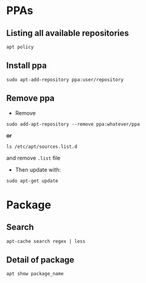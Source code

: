 # PPAs
## Listing all available repositories
```shell
apt policy
```
## Install ppa
```shell
sudo apt-add-repository ppa:user/repository
```
## Remove ppa
-  Remove
```shell
sudo add-apt-repository --remove ppa:whatever/ppa
```
**or**
```shell
ls /etc/apt/sources.list.d
```
and remove `.list` file

- Then update with:
```shell
sudo apt-get update
```

# Package
## Search
```shell
apt-cache search regex | less
```
## Detail of package
```shell
apt show package_name
```